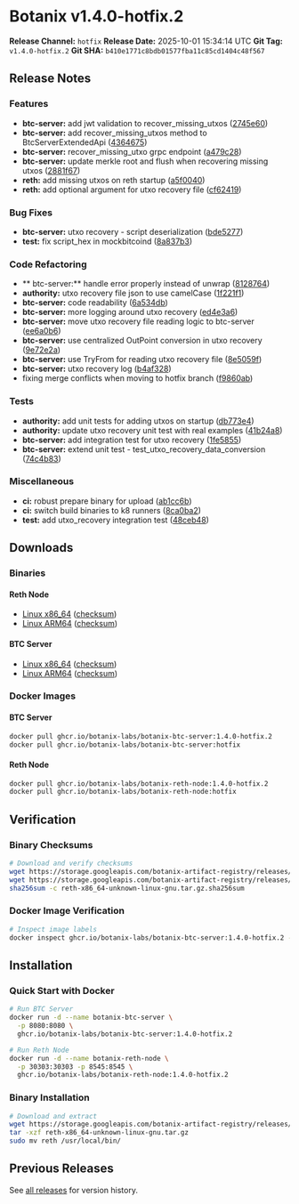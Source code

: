 # Botanix v1.4.0-hotfix.2

**Release Channel:** `hotfix`
**Release Date:** 2025-10-01 15:34:14 UTC
**Git Tag:** `v1.4.0-hotfix.2`
**Git SHA:** `b410e1771c8bdb01577fba11c85cd1404c48f567`

## Release Notes


### Features

* **btc-server:** add jwt validation to recover_missing_utxos ([2745e60](https://github.com/botanix-labs/Macbeth/commit/2745e607788ce37067c989c8d2bd1dd98ddc31d9))
* **btc-server:** add recover_missing_utxos method to BtcServerExtendedApi ([4364675](https://github.com/botanix-labs/Macbeth/commit/43646754e45263613a80952e36a641e29a94e201))
* **btc-server:** recover_missing_utxo grpc endpoint ([a479c28](https://github.com/botanix-labs/Macbeth/commit/a479c28494fa08cffaff3b878343845e0bc35e22))
* **btc-server:** update merkle root and flush when recovering missing utxos ([2881f67](https://github.com/botanix-labs/Macbeth/commit/2881f672b81234d0b156320cd5b7e1253d39b1a9))
* **reth:** add missing utxos on reth startup ([a5f0040](https://github.com/botanix-labs/Macbeth/commit/a5f004056f8a6cda5df9dd79037baf54ac2aaecb))
* **reth:** add optional argument for utxo recovery file ([cf62419](https://github.com/botanix-labs/Macbeth/commit/cf6241984c2d3e9a71535f648a20e9de52e6766e))

### Bug Fixes

* **btc-server:** utxo recovery - script deserialization ([bde5277](https://github.com/botanix-labs/Macbeth/commit/bde5277a3789edc97a388d5e1f93ab0b20444cf8))
* **test:** fix script_hex in mockbitcoind ([8a837b3](https://github.com/botanix-labs/Macbeth/commit/8a837b3695e3a4011062bbf926f0d67795aac232))

### Code Refactoring

* ** btc-server:** handle error properly instead of unwrap ([8128764](https://github.com/botanix-labs/Macbeth/commit/8128764d324ebe606f0b67f464374f81cae273ee))
* **authority:** utxo recovery file json to use camelCase ([1f221f1](https://github.com/botanix-labs/Macbeth/commit/1f221f1092151a811ee961fc88953de73e5a80b5))
* **btc-server:** code readability ([6a534db](https://github.com/botanix-labs/Macbeth/commit/6a534db66423fe7a48e568443176e959d7cf4905))
* **btc-server:** more logging around utxo recovery ([ed4e3a6](https://github.com/botanix-labs/Macbeth/commit/ed4e3a6a09348df492f7206cc2d998c3b82771c2))
* **btc-server:** move utxo recovery file reading logic to btc-server ([ee6a0b6](https://github.com/botanix-labs/Macbeth/commit/ee6a0b6e06363a5a0e51077631f7cce59b7e8109))
* **btc-server:** use centralized OutPoint conversion in utxo recovery ([9e72e2a](https://github.com/botanix-labs/Macbeth/commit/9e72e2aa8ede19183161a2d250f4f03b4e2bd6ba))
* **btc-server:** use TryFrom for reading utxo recovery file ([8e5059f](https://github.com/botanix-labs/Macbeth/commit/8e5059f50e898b9e3a09e3c650b0eba07ff893b0))
* **btc-server:** utxo recovery log ([b4af328](https://github.com/botanix-labs/Macbeth/commit/b4af3282ec26db554b4c747a4c5fd54e85af25cd))
* fixing merge conflicts when moving to hotfix branch ([f9860ab](https://github.com/botanix-labs/Macbeth/commit/f9860abb71921161388ac84029116b33f26a3daa))

### Tests

* **authority:** add unit tests for adding utxos on startup ([db773e4](https://github.com/botanix-labs/Macbeth/commit/db773e4f0ee715778fa9e3053db3a82c6461b405))
* **authority:** update utxo recovery unit test with real examples ([41b24a8](https://github.com/botanix-labs/Macbeth/commit/41b24a89f8995b08000b0bc6e287296711b89d41))
* **btc-server:** add integration test for utxo recovery ([1fe5855](https://github.com/botanix-labs/Macbeth/commit/1fe5855765156dc40bf8339d1526ff00443d15d7))
* **btc-server:** extend unit test - test_utxo_recovery_data_conversion ([74c4b83](https://github.com/botanix-labs/Macbeth/commit/74c4b838c1213e8a0ecd13de336b20215712a617))

### Miscellaneous

* **ci:** robust prepare binary for upload ([ab1cc6b](https://github.com/botanix-labs/Macbeth/commit/ab1cc6b8b494dd0297ce02406c95d72436722d2a))
* **ci:** switch build binaries to k8 runners ([8ca0ba2](https://github.com/botanix-labs/Macbeth/commit/8ca0ba2de95c2042fa57ecb812dfde193124484b))
* **test:** add utxo_recovery integration test ([48ceb48](https://github.com/botanix-labs/Macbeth/commit/48ceb4846bc1d33f00d5fb87dcd76e89affbaa9a))


## Downloads

### Binaries

#### Reth Node
- [Linux x86_64](https://storage.googleapis.com/botanix-artifact-registry/releases/reth/hotfix/1.4.0-hotfix.2/reth-x86_64-unknown-linux-gnu.tar.gz) ([checksum](https://storage.googleapis.com/botanix-artifact-registry/releases/reth/hotfix/1.4.0-hotfix.2/reth-x86_64-unknown-linux-gnu.tar.gz.sha256sum))
- [Linux ARM64](https://storage.googleapis.com/botanix-artifact-registry/releases/reth/hotfix/1.4.0-hotfix.2/reth-aarch64-unknown-linux-gnu.tar.gz) ([checksum](https://storage.googleapis.com/botanix-artifact-registry/releases/reth/hotfix/1.4.0-hotfix.2/reth-aarch64-unknown-linux-gnu.tar.gz.sha256sum))

#### BTC Server
- [Linux x86_64](https://storage.googleapis.com/botanix-artifact-registry/releases/btc-server/hotfix/1.4.0-hotfix.2/btc-server-x86_64-unknown-linux-gnu.tar.gz) ([checksum](https://storage.googleapis.com/botanix-artifact-registry/releases/btc-server/hotfix/1.4.0-hotfix.2/btc-server-x86_64-unknown-linux-gnu.tar.gz.sha256sum))
- [Linux ARM64](https://storage.googleapis.com/botanix-artifact-registry/releases/btc-server/hotfix/1.4.0-hotfix.2/btc-server-aarch64-unknown-linux-gnu.tar.gz) ([checksum](https://storage.googleapis.com/botanix-artifact-registry/releases/btc-server/hotfix/1.4.0-hotfix.2/btc-server-aarch64-unknown-linux-gnu.tar.gz.sha256sum))

### Docker Images

#### BTC Server
```bash
docker pull ghcr.io/botanix-labs/botanix-btc-server:1.4.0-hotfix.2
docker pull ghcr.io/botanix-labs/botanix-btc-server:hotfix
```

#### Reth Node
```bash
docker pull ghcr.io/botanix-labs/botanix-reth-node:1.4.0-hotfix.2
docker pull ghcr.io/botanix-labs/botanix-reth-node:hotfix
```

## Verification

### Binary Checksums
```bash
# Download and verify checksums
wget https://storage.googleapis.com/botanix-artifact-registry/releases/reth/hotfix/1.4.0-hotfix.2/reth-x86_64-unknown-linux-gnu.tar.gz
wget https://storage.googleapis.com/botanix-artifact-registry/releases/reth/hotfix/1.4.0-hotfix.2/reth-x86_64-unknown-linux-gnu.tar.gz.sha256sum
sha256sum -c reth-x86_64-unknown-linux-gnu.tar.gz.sha256sum
```

### Docker Image Verification
```bash
# Inspect image labels
docker inspect ghcr.io/botanix-labs/botanix-btc-server:1.4.0-hotfix.2 --format='{{.Config.Labels}}'
```

## Installation

### Quick Start with Docker
```bash
# Run BTC Server
docker run -d --name botanix-btc-server \
  -p 8080:8080 \
  ghcr.io/botanix-labs/botanix-btc-server:1.4.0-hotfix.2

# Run Reth Node
docker run -d --name botanix-reth-node \
  -p 30303:30303 -p 8545:8545 \
  ghcr.io/botanix-labs/botanix-reth-node:1.4.0-hotfix.2
```

### Binary Installation
```bash
# Download and extract
wget https://storage.googleapis.com/botanix-artifact-registry/releases/reth/hotfix/1.4.0-hotfix.2/reth-x86_64-unknown-linux-gnu.tar.gz
tar -xzf reth-x86_64-unknown-linux-gnu.tar.gz
sudo mv reth /usr/local/bin/
```

## Previous Releases

See [all releases](../../README.md#releases) for version history.
